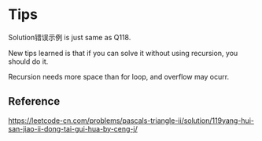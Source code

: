 # Tips

Solution错误示例 is just same as Q118.

New tips learned is that if you can solve it without using recursion, you should do it. 

Recursion needs more space than for loop, and overflow may ocurr.

## Reference

https://leetcode-cn.com/problems/pascals-triangle-ii/solution/119yang-hui-san-jiao-ii-dong-tai-gui-hua-by-ceng-j/

